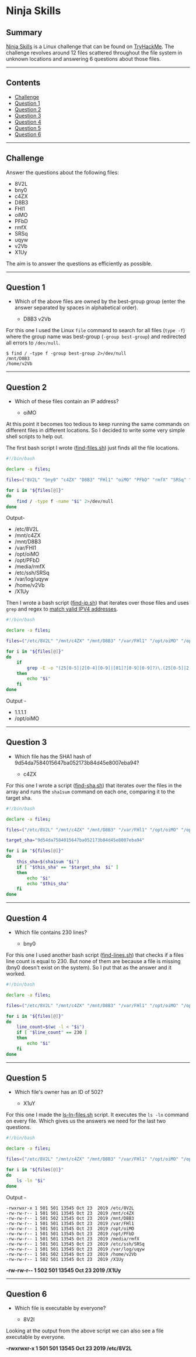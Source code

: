 # Ninja Skills

## Summary

[Ninja Skills](https://tryhackme.com/room/ninjaskills "Ninja Skills Room") is a Linux challenge that can be found on [TryHackMe](https://www.tryhackme.com "TryHackMe Website"). The challenge revolves around 12 files scattered throughout the file system in unknown locations and answering 6 questions about those files.

---

## Contents

* [Challenge](#challenge "Jump To Challenge")
* [Question 1](#question-1 "Jump To Question 1")
* [Question 2](#question-2 "Jump To Question 2")
* [Question 3](#question-3 "Jump To Question 3")
* [Question 4](#question-4 "Jump To Question 4")
* [Question 5](#question-5 "Jump To Question 5")
* [Question 6](#question-6 "Jump To Question 6")

---

## Challenge

Answer the questions about the following files:

* 8V2L
* bny0
* c4ZX
* D8B3
* FHl1
* oiMO
* PFbD
* rmfX
* SRSq
* uqyw
* v2Vb
* X1Uy

The aim is to answer the questions as efficiently as possible.

---

## Question 1

* Which of the above files are owned by the best-group group (enter the answer separated by spaces in alphabetical order).

    * D8B3 v2Vb

For this one I used the Linux ```file``` command to search for all files (```type -f```) where the group name was best-group (```-group best-group```) and redirected all errors to ```/dev/null```.

```
$ find / -type f -group best-group 2>/dev/null
/mnt/D8B3
/home/v2Vb
```

---

## Question 2

* Which of these files contain an IP address?

    * oiMO

At this point it becomes too tedious to keep running the same commands on different files in different locations. So I decided to write some very simple shell scripts to help out.

The first bash script I wrote ([find-files.sh](./find-files.sh "Bash script for finding file locations")) just finds all the file locations.

```bash
#!/bin/bash

declare -a files;

files=("8V2L" "bny0" "c4ZX" "D8B3" "FHl1" "oiMO" "PFbD" "rmfX" "SRSq" "uqyw" "v2Vb" "X1Uy")

for i in "${files[@]}"
do
    find / -type f -name "$i" 2>/dev/null
done
```

Output-

* /etc/8V2L
* /mnt/c4ZX
* /mnt/D8B3
* /var/FHl1
* /opt/oiMO
* /opt/PFbD
* /media/rmfX
* /etc/ssh/SRSq
* /var/log/uqyw
* /home/v2Vb
* /X1Uy

Then I wrote a bash script ([find-ip.sh](./find-ip.sh "Bash Script For Finding IP Addresses")) that iterates over those files and uses ```grep``` and regex to [match valid IPV4 addresses](https://www.shellhacks.com/regex-find-ip-addresses-file-grep/ "Article on IP regex").

```bash
#!/bin/bash

declare -a files;

files=("/etc/8V2L" "/mnt/c4ZX" "/mnt/D8B3" "/var/FHl1" "/opt/oiMO" "/opt/PFbD" "/media/rmfX" "/etc/ssh/SRSq" "/var/log/uqyw" "/home/v2Vb" "/X1Uy")

for i in "${files[@]}"
do
    if
        grep -E -o "(25[0-5]|2[0-4][0-9]|[01]?[0-9][0-9]?)\.(25[0-5]|2[0-4][0-9]|[01]?[0-9][0-9]?)\.(25[0-5]|2[0-4][0-9]|[01]?[0-9][0-9]?)\.(25[0-5]|2[0-4][0-9]|[01]?[0-9][0-9]?)" "$i"
    then
        echo "$i"
    fi
done
```

Output -
* 1.1.1.1
* /opt/oiMO

---

## Question 3

* Which file has the SHA1 hash of 9d54da7584015647ba052173b84d45e8007eba94?

    * c4ZX

For this one I wrote a script ([find-sha.sh](./find-sha.sh "Find file that matches sha script")) that iterates over the files in the array and runs the ```sha1sum``` command on each one, comparing it to the target sha.

```bash
#!/bin/bash

declare -a files;

files=("/etc/8V2L" "/mnt/c4ZX" "/mnt/D8B3" "/var/FHl1" "/opt/oiMO" "/opt/PFbD" "/media/rmfX" "/etc/ssh/SRSq" "/var/log/uqyw" "/home/v2Vb" "/X1Uy")

target_sha="9d54da7584015647ba052173b84d45e8007eba94"

for i in "${files[@]}"
do
    this_sha=$(sha1sum "$i")
    if [ "$this_sha" == "$target_sha  $i" ]
    then
        echo "$i"
        echo "$this_sha"
    fi
done
```

---

## Question 4

* Which file contains 230 lines?

    * bny0

For this one I used another bash script ([find-lines.sh](./find-lines.sh "Script that checks if line count is equal to 230")) that checks if a files line count is equal to 230. But none of them are because a file is missing (bny0 doesn't exist on the system). So I put that as the answer and it worked.

```bash
#!/bin/bash

declare -a files;

files=("/etc/8V2L" "/mnt/c4ZX" "/mnt/D8B3" "/var/FHl1" "/opt/oiMO" "/opt/PFbD" "/media/rmfX" "/etc/ssh/SRSq" "/var/log/uqyw" "/home/v2Vb" "/X1Uy")

for i in "${files[@]}"
do
    line_count=$(wc -l < "$i")
    if [ "$line_count" == 230 ]
    then
        echo "$i"
    fi
done
```

---

## Question 5

* Which file's owner has an ID of 502?

    * X1uY

For this one I made the [ls-ln-files.sh](./ls-ln-files.sh "Script to list files in long format") script. It executes the ```ls -ln``` command on every file. Which gives us the answers we need for the last two questions.

```bash
#!/bin/bash

declare -a files;

files=("/etc/8V2L" "/mnt/c4ZX" "/mnt/D8B3" "/var/FHl1" "/opt/oiMO" "/opt/PFbD" "/media/rmfX" "/etc/ssh/SRSq" "/var/log/uqyw" "/home/v2Vb" "/X1Uy")

for i in "${files[@]}"
do
    ls -ln "$i"
done
```

Output -

```
-rwxrwxr-x 1 501 501 13545 Oct 23  2019 /etc/8V2L
-rw-rw-r-- 1 501 501 13545 Oct 23  2019 /mnt/c4ZX
-rw-rw-r-- 1 501 502 13545 Oct 23  2019 /mnt/D8B3
-rw-rw-r-- 1 501 501 13545 Oct 23  2019 /var/FHl1
-rw-rw-r-- 1 501 501 13545 Oct 23  2019 /opt/oiMO
-rw-rw-r-- 1 501 501 13545 Oct 23  2019 /opt/PFbD
-rw-rw-r-- 1 501 501 13545 Oct 23  2019 /media/rmfX
-rw-rw-r-- 1 501 501 13545 Oct 23  2019 /etc/ssh/SRSq
-rw-rw-r-- 1 501 501 13545 Oct 23  2019 /var/log/uqyw
-rw-rw-r-- 1 501 502 13545 Oct 23  2019 /home/v2Vb
-rw-rw-r-- 1 502 501 13545 Oct 23  2019 /X1Uy
```

**-rw-rw-r-- 1 502 501 13545 Oct 23  2019 /X1Uy**

---

## Question 6

* Which file is executable by everyone?

    * 8V2l

Looking at the output from the above script we can also see a file executable by everyone.

**-rwxrwxr-x 1 501 501 13545 Oct 23  2019 /etc/8V2L**